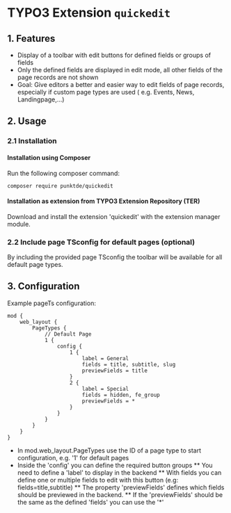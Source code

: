 # TYPO3 Extension ``quickedit``

## 1. Features

* Display of a toolbar with edit buttons for defined fields or groups of fields
* Only the defined fields are displayed in edit mode, all other fields of the page records are not shown
* Goal: Give editors a better and easier way to edit fields of page records, especially if custom page types are used (
  e.g. Events, News, Landingpage,...)

## 2. Usage

### 2.1 Installation

#### Installation using Composer

Run the following composer command:

```
composer require punktde/quickedit
```

#### Installation as extension from TYPO3 Extension Repository (TER)

Download and install the extension 'quickedit' with the extension manager module.

### 2.2 Include page TSconfig for default pages (optional)

By including the provided page TSconfig the toolbar will be available for all default page types.

## 3. Configuration

Example pageTs configuration:

```
mod {
    web_layout {
        PageTypes {
            // Default Page
            1 {
                config {
                    1 {
                        label = General
                        fields = title, subtitle, slug
                        previewFields = title
                    }
                    2 {
                        label = Special
                        fields = hidden, fe_group
                        previewFields = *
                    }
                }
            }
        }
    }
}
```

* In mod.web_layout.PageTypes use the ID of a page type to start configuration, e.g. '1' for default pages
* Inside the 'config' you can define the required button groups
  ** You need to define a 'label' to display in the backend
  ** With fields you can define one or multiple fields to edit with this button (e.g: fields=title,subtitle)
  ** The property 'previewFields' defines which fields should be previewed in the backend.
  ** If the 'previewFields' should be the same as the defined 'fields' you can use the '*'
